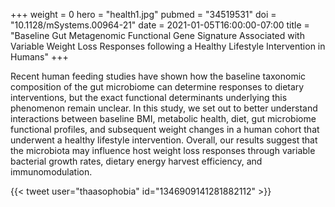 +++
weight = 0
hero = "health1.jpg"
pubmed = "34519531"
doi = "10.1128/mSystems.00964-21"
date = 2021-01-05T16:00:00-07:00
title = "Baseline Gut Metagenomic Functional Gene Signature Associated with Variable Weight Loss Responses following a Healthy Lifestyle Intervention in Humans"
+++

Recent human feeding studies have shown how the baseline taxonomic composition of the gut microbiome can determine responses to dietary interventions, but the exact functional determinants underlying this phenomenon remain unclear. In this study, we set out to better understand interactions between baseline BMI, metabolic health, diet, gut microbiome functional profiles, and subsequent weight changes in a human cohort that underwent a healthy lifestyle intervention. Overall, our results suggest that the microbiota may influence host weight loss responses through variable bacterial growth rates, dietary energy harvest efficiency, and immunomodulation.

{{< tweet user="thaasophobia" id="1346909141281882112" >}}
